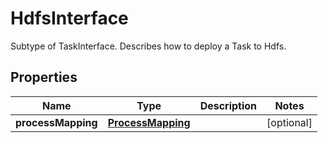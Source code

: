 

# HdfsInterface

Subtype of TaskInterface. Describes how to deploy a Task to Hdfs. 
## Properties

Name | Type | Description | Notes
------------ | ------------- | ------------- | -------------
**processMapping** | [**ProcessMapping**](ProcessMapping.md) |  |  [optional]



